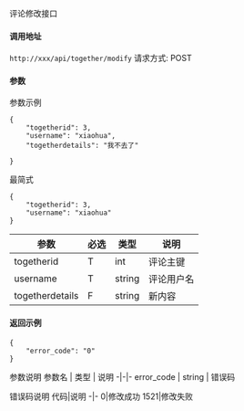 评论修改接口


#### 调用地址
`http://xxx/api/together/modify`
请求方式: POST

#### 参数
参数示例
```
{
    "togetherid": 3,
    "username": "xiaohua",
    "togetherdetails": "我不去了"

}
```
最简式
```
{
    "togetherid": 3,
    "username": "xiaohua"
}
```

参数 | 必选 | 类型 | 说明
-|-|-|-
togetherid | T | int | 评论主键
username | T | string | 评论用户名
togetherdetails | F | string | 新内容


#### 返回示例
```
{
    "error_code": "0"
}
```
参数说明
参数名 | 类型 | 说明
-|-|-
error_code | string | 错误码

错误码说明
代码|说明
-|-
0|修改成功
1521|修改失败

